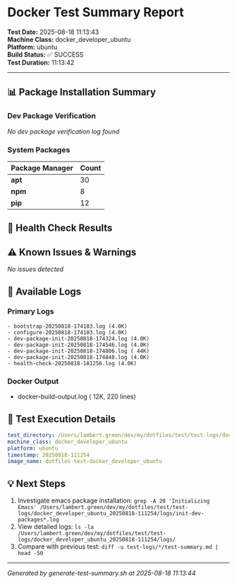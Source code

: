 # Docker Test Summary Report

**Test Date:** 2025-08-18 11:13:43  
**Machine Class:** docker_developer_ubuntu  
**Platform:** ubuntu  
**Build Status:** ✅ SUCCESS  
**Test Duration:** 11:13:42

---

## 📊 Package Installation Summary

### Dev Package Verification

*No dev package verification log found*

### System Packages

| Package Manager | Count |
|-----------------|-------|
| **apt** | 30 |
| **npm** | 8 |
| **pip** | 12 |

## 🏥 Health Check Results

## ⚠️ Known Issues & Warnings

*No issues detected*

## 📁 Available Logs

### Primary Logs
```
- bootstrap-20250818-174103.log (4.0K)
- configure-20250818-174103.log (4.0K)
- dev-package-init-20250818-174324.log (4.0K)
- dev-package-init-20250818-174546.log (4.0K)
- dev-package-init-20250818-174806.log ( 44K)
- dev-package-init-20250818-174848.log (4.0K)
- health-check-20250818-181256.log (4.0K)
```

### Docker Output
- docker-build-output.log ( 12K, 220 lines)

## 🔧 Test Execution Details

```yaml
test_directory: /Users/lambert.green/dev/my/dotfiles/test/test-logs/docker_developer_ubuntu_20250818-111254
machine_class: docker_developer_ubuntu
platform: ubuntu
timestamp: 20250818-111254
image_name: dotfiles-test-docker_developer_ubuntu
```

## 💡 Next Steps

1. Investigate emacs package installation: `grep -A 20 'Initializing Emacs' /Users/lambert.green/dev/my/dotfiles/test/test-logs/docker_developer_ubuntu_20250818-111254/logs/init-dev-packages*.log`
2. View detailed logs: `ls -la /Users/lambert.green/dev/my/dotfiles/test/test-logs/docker_developer_ubuntu_20250818-111254/logs/`
3. Compare with previous test: `diff -u test-logs/*/test-summary.md | head -50`

---
*Generated by generate-test-summary.sh at 2025-08-18 11:13:44*
